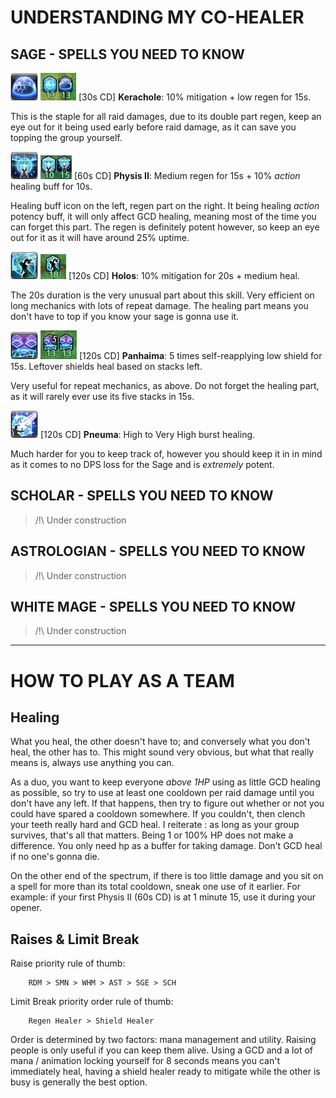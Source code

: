 # UNDERSTANDING MY CO-HEALER
## **SAGE** - SPELLS YOU NEED TO KNOW

![Kerachole](./img/sge/kerachole.png "Kerachole_icon") ![Kerachole_buffs](./img/sge/kerachole_buffs.png "Kerachole_buffs") [30s CD] **Kerachole**: 10% mitigation + low regen for 15s.

This is the staple for all raid damages, due to its double part regen, keep an eye out for it being used early before raid damage, as it can save you topping the group yourself.



![Physis II](./img/sge/physis_II.png "Physis II icon") ![Physis II buffs](./img/sge/physis_II_buffs.png "Physis II icon") [60s CD] **Physis II**: Medium regen for 15s + 10% *action* healing buff for 10s.

Healing buff icon on the left, regen part on the right. It being healing *action* potency buff, it will only affect GCD healing, meaning most of the time you can forget this part. The regen is definitely potent however, so keep an eye out for it as it will have around 25% uptime.



![Holos](./img/sge/holos.png "Holos icon") ![Holos buff](./img/sge/holos_buff.png "Holos buff") [120s CD] **Holos**: 10% mitigation for 20s + medium heal.

The 20s duration is the very unusual part about this skill. Very efficient on long mechanics with lots of repeat damage. The healing part means you don't have to top if you know your sage is gonna use it.


![Panhaima](./img/sge/panhaima.png "HolosPanhaima icon") ![Panhaima buffs](./img/sge/panhaima_buffs.png "Panaima buffs")  [120s CD] **Panhaima**: 5 times self-reapplying low shield for 15s. Leftover shields heal based on stacks left.

Very useful for repeat mechanics, as above. Do not forget the healing part, as it will rarely ever use its five stacks in 15s.


![Pneuma](./img/sge/pneuma.png "Pneuma icon") [120s CD] **Pneuma**: High to Very High burst healing.

Much harder for you to keep track of, however you should keep it in in mind as it comes to no DPS loss for the Sage and is *extremely* potent.

## **SCHOLAR** - SPELLS YOU NEED TO KNOW
> /!\ Under construction

## **ASTROLOGIAN** - SPELLS YOU NEED TO KNOW
> /!\ Under construction

## **WHITE MAGE** - SPELLS YOU NEED TO KNOW
> /!\ Under construction

---

# HOW TO PLAY AS A TEAM

## Healing
What you heal, the other doesn't have to; and conversely what you don't heal, the other has to. This might sound very obvious, but what that really means is, always use anything you can.

As a duo, you want to keep everyone *above 1HP* using as little GCD healing as possible, so try to use at least one cooldown per raid damage until you don't have any left. If that happens, then try to figure out whether or not you could have spared a cooldown somewhere. If you couldn't, then clench your teeth really hard and GCD heal. I reiterate : as long as your group survives, that's all that matters. Being 1 or 100% HP does not make a difference. You only need hp as a buffer for taking damage. Don't GCD heal if no one's gonna die.

On the other end of the spectrum, if there is too little damage and you sit on a spell for more than its total cooldown, sneak one use of it earlier. For example: if your first Physis II (60s CD) is at 1 minute 15, use it during your opener.

## Raises & Limit Break
Raise priority rule of thumb:

        RDM > SMN > WHM > AST > SGE > SCH

Limit Break priority order rule of thumb:

        Regen Healer > Shield Healer

Order is determined by two factors: mana management and utility. Raising people is only useful if you can keep them alive. Using a GCD and a lot of mana / animation locking yourself for 8 seconds means you can't immediately heal, having a shield healer ready to mitigate while the other is busy is generally the best option.

